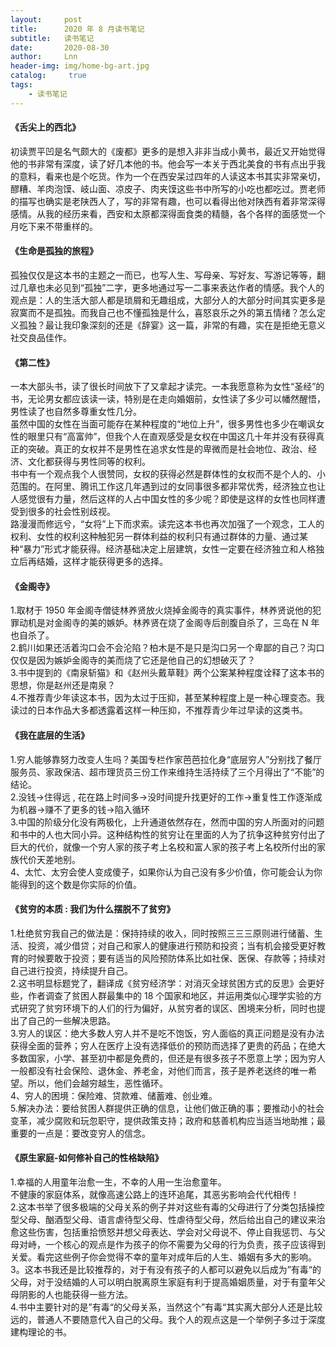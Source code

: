 ```yaml
---
layout:     post
title:      2020 年 8 月读书笔记
subtitle:   读书笔记
date:       2020-08-30
author:     Lnn
header-img: img/home-bg-art.jpg
catalog: 	 true
tags:
    - 读书笔记
---
```



#### 《舌尖上的西北》
初读贾平凹是名气颇大的《废都》更多的是想入非非当成小黄书，最近又开始觉得他的书非常有深度，读了好几本他的书。他会写一本关于西北美食的书有点出乎我的意料，看来也是个吃货。作为一个在西安呆过四年的人读这本书其实非常亲切，醪糟、羊肉泡馍、岐山面、凉皮子、肉夹馍这些书中所写的小吃也都吃过。贾老师的描写也确实是老陕西人了，写的非常有趣，也可以看得出他对陕西有着非常深得感情。从我的经历来看，西安和太原都深得面食类的精髓，各个各样的面感觉一个月吃下来不带重样的。

#### 《生命是孤独的旅程》

孤独仅仅是这本书的主题之一而已，也写人生、写母亲、写好友、写游记等等，翻过几章也未必见到“孤独”二字，更多地通过写一二事来表达作者的情感。我个人的观点是：人的生活大部人都是琐屑和无趣组成，大部分人的大部分时间其实更多是寂寞而不是孤独。而我自己也不懂孤独是什么，喜怒哀乐之外的第五情绪？怎么定义孤独？最让我印象深刻的还是《辞宴》这一篇，非常的有趣，实在是拒绝无意义社交良品佳作。

#### 《第二性》
一本大部头书，读了很长时间放下了又拿起才读完。一本我愿意称为女性“圣经”的书，无论男女都应该读一读，特别是在走向婚姻前，女性读了多少可以幡然醒悟，男性读了也自然多尊重女性几分。<br />虽然中国的女性在当面可能存在某种程度的“地位上升”，很多男性也多少在嘲讽女性的眼里只有“高富帅”，但我个人在直观感受是女权在中国这几十年并没有获得真正的突破。真正的女权并不是男性在追求女性是的卑微而是社会地位、政治、经济、文化都获得与男性同等的权利。<br />书中有一个观点我个人很赞同，女权的获得必然是群体性的女权而不是个人的、小范围的。在阿里、腾讯工作这几年遇到过的女同事很多都非常优秀，经济独立也让人感觉很有力量，然后这样的人占中国女性的多少呢？即使是这样的女性也同样遭受到很多的社会性别歧视。<br />路漫漫而修远兮，“女将”上下而求索。读完这本书也再次加强了一个观念，工人的权利、女性的权利这种触犯另一群体利益的权利只有通过群体的力量、通过某种“暴力”形式才能获得。经济基础决定上层建筑，女性一定要在经济独立和人格独立后再结婚，这样才能获得更多的选择。

#### 《金阁寺》
1.取材于 1950 年金阁寺僧徒林养贤放火烧掉金阁寺的真实事件，林养贤说他的犯罪动机是对金阁寺的美的嫉妒。林养贤在烧了金阁寺后剖腹自杀了，三岛在 N 年也自杀了。<br />2.鹤川如果还活着沟口会不会沦陷？柏木是不是只是沟口另一个卑鄙的自己？沟口仅仅是因为嫉妒金阁寺的美而烧了它还是他自己的幻想破灭了？<br />3.书中提到的《南泉斩猫》和《赵州头戴草鞋》两个公案某种程度诠释了这本书的思想，你是赵州还是南泉？<br />4.不推荐青少年读这本书，因为太过于压抑，甚至某种程度上是一种心理变态。我读过的日本作品大多都透露着这样一种压抑，不推荐青少年过早读的这类书。

#### 《我在底层的生活》 
1.穷人能够靠努力改变人生吗？美国专栏作家芭芭拉化身“底层穷人”分别找了餐厅服务员、家政保洁、超市理货员三份工作来维持生活持续了三个月得出了“不能”的结论。<br />2.没钱->住得远 , 花在路上时间多->没时间提升找更好的工作->重复性工作逐渐成为机器->赚不了更多的钱->陷入循环<br />3.中国的阶级分化没有两极化，上升通道依然存在，然而中国的穷人所面对的问题和书中的人也大同小异。这种结构性的贫穷让在里面的人为了抗争这种贫穷付出了巨大的代价，就像一个穷人家的孩子考上名校和富人家的孩子考上名校所付出的家族代价天差地别。<br />4、太忙、太穷会使人变成傻子，如果你认为自己没有多少价值，你可能会认为你能得到的这个数是你实际的价值。

#### 《贫穷的本质 : 我们为什么摆脱不了贫穷》
1.杜绝贫穷我自己的做法是：保持持续的收入，同时按照三三三原则进行储蓄、生活、投资，减少借贷；对自己和家人的健康进行预防和投资；当有机会接受更好教育的时候要敢于投资；要有适当的风险预防体系比如社保、医保、存款等；持续对自己进行投资，持续提升自己。<br />2.这书明显标题党了，翻译成《贫穷经济学：对消灭全球贫困方式的反思》会更好些，作者调查了贫困人群最集中的 18 个国家和地区，并运用类似心理学实验的方式研究了贫穷环境下的人们的行为偏好，从贫穷者的误区、困境来分析，同时也提出了自己的一些解决思路。<br />3.穷人的误区：绝大多数人穷人并不是吃不饱饭，穷人面临的真正问题是没有办法获得全面的营养；穷人在医疗上没有选择低价的预防而选择了更贵的药品；在绝大多数国家，小学、甚至初中都是免费的，但还是有很多孩子不愿意上学；因为穷人一般都没有社会保险、退休金、养老金，对他们而言，孩子是养老送终的唯一希望。所以，他们会越穷越生，恶性循环。<br />4、穷人的困境：保险难、贷款难、储蓄难、创业难。<br />5.解决办法：要给贫困人群提供正确的信息，让他们做正确的事；要推动小的社会变革，减少腐败和玩忽职守，提供政策支持；政府和慈善机构应当适当地助推；最重要的一点是：要改变穷人的信念。

#### 《原生家庭-如何修补自己的性格缺陷》 
1.幸福的人用童年治愈一生，不幸的人用一生治愈童年。<br />不健康的家庭体系，就像高速公路上的连环追尾，其恶劣影响会代代相传！<br />2.这本书举了很多极端的父母关系的例子并对这些有毒的父母进行了分类包括操控型父母、酗酒型父母、语言虐待型父母、性虐待型父母，然后给出自己的建议来治愈这些伤害，包括重拾愤怒并想父母表达、学会对父母说不、停止自我惩罚、与父母对峙，一个核心的观点是作为孩子的你不需要为父母的行为负责，孩子应该得到关爱。看完这些例子你会觉得不幸的童年对成年后的人生、婚姻有多大的影响。<br />3。这本书我还是比较推荐的，对于有没有孩子的人都可以避免以后成为”有毒“的父母，对于没结婚的人可以明白脱离原生家庭有利于提高婚姻质量，对于有童年父母阴影的人也能获得一些方法。<br />4.书中主要针对的是”有毒“的父母关系，当然这个”有毒“其实离大部分人还是比较远的，普通人不要随意代入自己的父母。我个人的观点这是一个举例子多过于深度建构理论的书。
